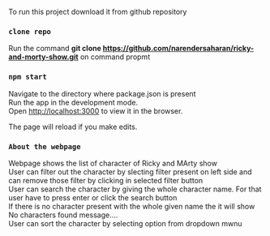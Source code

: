 To run this project download it from github repository

### `clone repo`
Run the command <b>git clone https://github.com/narendersaharan/ricky-and-morty-show.git</b> on command propmt

### `npm start`

Navigate to the directory where package.json is present<br/>
Run the app in the development mode.<br />
Open [http://localhost:3000](http://localhost:3000) to view it in the browser.

The page will reload if you make edits.<br />

### `About the webpage`
Webpage shows the list of character of Ricky and MArty show<br />
User can filter out the character by slecting filter present on left side and can remove those filter by clicking in selected filter button<br />
User can search the character by giving the whole character name. For that user have to press enter or click the search button<br />
If there is no character present with the whole given name the it will show No characters found message....<br/>
User can sort the character by selecting option from dropdown mwnu<br />